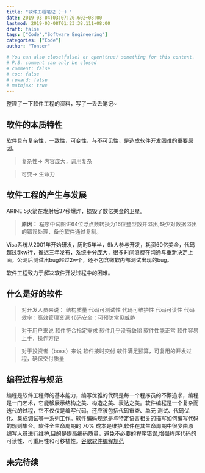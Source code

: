 ```yaml
---
title: "软件工程笔记（一）"
date: 2019-03-04T03:07:20.602+08:00
lastmod: 2019-03-08T01:23:38.111+08:00
draft: false
tags: ["Code","Software Engineering"]
categories: ["Code"]
author: "Tonser"

# You can also close(false) or open(true) something for this content.
# P.S. comment can only be closed
# comment: false
# toc: false
# reward: false
# mathjax: true
---
```

整理了一下软件工程的资料，写了一丢丢笔记~
<!--more-->


## 软件的本质特性
软件具有复杂性，一致性，可变性，与不可见性，是造成软件开发困难的重要原因。

> 复杂性-> 内容庞大，调用复杂

> 可变-> 生命力

## 软件工程的产生与发展
ARINE 5火箭在发射后37秒爆炸，损毁了数亿美金的卫星。

> **原因：**
程序中试图讲64位浮点数转换为16位整型数并溢出,缺少对数据溢出的错误处理，备份软件通过复制。

Visa系统从2001年开始研发，历时5年半，9k人参与开发，耗资60亿美金，代码超过5kw行，推迟三年发布，系统十分庞大，很多时间浪费在沟通与重新决定上面，公测后测试出bug超过2w个，还不包含微软内部测试出现的bug。

软件工程致力于解决软件开发过程中的困难。

## 什么是好的软件

> 对开发人员来说：
结构质量 代码可测试性 代码可维护性 代码可读性
代码效率：高效管理资源 代码安全：可预防常见威胁

> 对于用户来说
软件符合指定需求 软件几乎没有缺陷 软件性能正常 软件容易上手，操作方便

> 对于投资者（boss）来说
软件按时交付 软件满足预算，可复用的开发过程，确保交付质量

## 编程过程与规范
编程是软件工程师的基本能力，编写优雅的代码是每一个程序员的不懈追求，编程是一门艺术，它能够展示结构之美、构造之美、表达之美。软件编程是一个复杂而迭代的过程，它不仅仅是编写代码，还应该包括代码审查、单元 测试、代码优化、集成调试等一系列工作。软件编码规范是与特定语言相关的描写如何编写代码的规则集合。软件全生命周期的 70% 成本是维护,软件在其生命周期中很少由原编写人员进行维护,目的是提高编码质量，避免不必要的程序错误,增强程序代码的可读性、可重用性和可移植性。[谷歌软件编程规范](https://github.com/google/styleguide)

## 未完待续